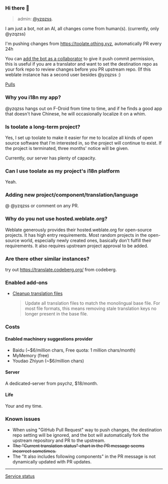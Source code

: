 ### Hi there 👋

> admin: [@yzqzss](https://github.com/yzqzss).

I am just a bot, not an AI, all changes come from human(s). (currently, only @yzqzss)

I'm pushing changes from https://toolate.othing.xyz, automatically PR every 24h

You can [add the bot as a collaborator](https://github.com/toolatebot/github-accept-all-collabs) to give it push commit permission, this is useful if you are a translator and want to set the destination repo as your fork repo to review changes before you PR upstream repo. (If this weblate instance has a second user besides @yzqzss :)

[Pulls](https://github.com/search?q=is%3Apr+author%3Atoolatebot&type=pullrequests&s=created&o=desc)

### Why you i18n my app?

@yzqzss hangs out on F-Droid from time to time, and if he finds a good app that doesn't have Chinese, he will occasionally localize it on a whim.

### Is toolate a long-term project?

Yes, I set up toolate to make it easier for me to localize all kinds of open source software that I'm interested in, so the project will continue to exist. If the project is terminated, three months' notice will be given.

Currently, our server has plenty of capacity.

### Can I use toolate as my project's i18n platform

Yeah.

### Adding new project/component/translation/language

@ @yzqzss or comment on any PR.

### Why do you not use hosted.weblate.org?

Weblate generously provides their hosted.weblate.org for open-source projects. It has high entry requirements. Most random projects in the open-source world, especially newly created ones, basically don't fulfill their requirements. It also requires upstream project approval to be added.

### Are there other similar instances?

try out <https://translate.codeberg.org/> from codeberg.

### Enabled add-ons

- [Cleanup translation files](https://docs.weblate.org/en/latest/admin/addons.html#cleanup-translation-files)
  > Update all translation files to match the monolingual base file. For most file formats, this means removing stale translation keys no longer present in the base file.

### Costs

#### Enabled machinery suggestions provider

- Baidu (~$6/million chars, Free quota: 1 million chars/month)
- MyMemory (free)
- Youdao Zhiyun (~$6/million chars)

#### Server

A dedicated-server from psychz, $18/month.

#### Life

Your and my time.

### Known issues

- When using "GitHub Pull Request" way to push changes, the destination repo setting will be ignored, and the bot will automatically fork the upstream repository and PR to the upstream.
- ~~The "Current translation status" chart in the PR message seems incorrect sometimes.~~
- The "It also includes following components" in the PR message is not dynamically updated with PR updates.

---

[Service status](https://stats.uptimerobot.com/PrQwQS4QXk/796905021)

